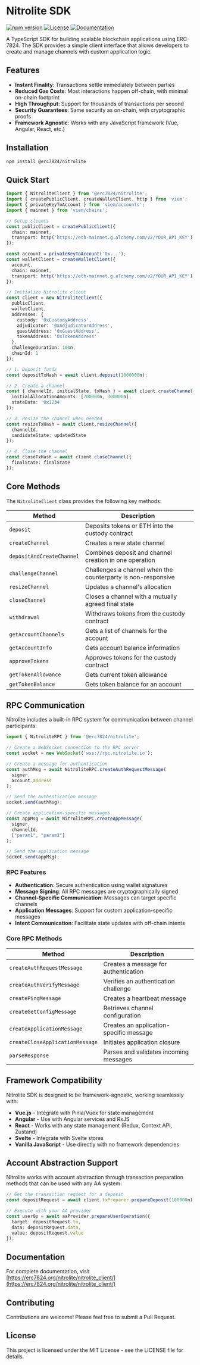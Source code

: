 # Nitrolite SDK

[![npm version](https://img.shields.io/npm/v/@erc7824/nitrolite.svg)](https://www.npmjs.com/package/@erc7824/nitrolite)
[![License](https://img.shields.io/npm/l/@erc7824/nitrolite.svg)](https://github.com/erc7824/nitrolite/blob/main/LICENSE)
[![Documentation](https://img.shields.io/badge/docs-website-blue)](https://erc7824.org/nitrolite/nitrolite_client/)

A TypeScript SDK for building scalable blockchain applications using ERC-7824. The SDK provides a simple client interface that allows developers to create and manage channels with custom application logic.

## Features

- **Instant Finality**: Transactions settle immediately between parties
- **Reduced Gas Costs**: Most interactions happen off-chain, with minimal on-chain footprint
- **High Throughput**: Support for thousands of transactions per second
- **Security Guarantees**: Same security as on-chain, with cryptographic proofs
- **Framework Agnostic**: Works with any JavaScript framework (Vue, Angular, React, etc.)

## Installation

```bash
npm install @erc7824/nitrolite
```

## Quick Start

```typescript
import { NitroliteClient } from '@erc7824/nitrolite';
import { createPublicClient, createWalletClient, http } from 'viem';
import { privateKeyToAccount } from 'viem/accounts';
import { mainnet } from 'viem/chains';

// Setup clients
const publicClient = createPublicClient({
  chain: mainnet,
  transport: http('https://eth-mainnet.g.alchemy.com/v2/YOUR_API_KEY')
});

const account = privateKeyToAccount('0x...');
const walletClient = createWalletClient({
  account,
  chain: mainnet,
  transport: http('https://eth-mainnet.g.alchemy.com/v2/YOUR_API_KEY')
});

// Initialize Nitrolite client
const client = new NitroliteClient({
  publicClient,
  walletClient,
  addresses: {
    custody: '0xCustodyAddress',
    adjudicator: '0xAdjudicatorAddress',
    guestAddress: '0xGuestAddress',
    tokenAddress: '0xTokenAddress'
  },
  challengeDuration: 100n,
  chainId: 1
});

// 1. Deposit funds
const depositTxHash = await client.deposit(1000000n);

// 2. Create a channel
const { channelId, initialState, txHash } = await client.createChannel({
  initialAllocationAmounts: [700000n, 300000n],
  stateData: '0x1234'
});

// 3. Resize the channel when needed
const resizeTxHash = await client.resizeChannel({
  channelId,
  candidateState: updatedState
});

// 4. Close the channel
const closeTxHash = await client.closeChannel({
  finalState: finalState
});
```

## Core Methods

The `NitroliteClient` class provides the following key methods:

| Method | Description |
|--------|-------------|
| `deposit` | Deposits tokens or ETH into the custody contract |
| `createChannel` | Creates a new state channel |
| `depositAndCreateChannel` | Combines deposit and channel creation in one operation |
| `challengeChannel` | Challenges a channel when the counterparty is non-responsive |
| `resizeChannel` | Updates a channel's allocation |
| `closeChannel` | Closes a channel with a mutually agreed final state |
| `withdrawal` | Withdraws tokens from the custody contract |
| `getAccountChannels` | Gets a list of channels for the account |
| `getAccountInfo` | Gets account balance information |
| `approveTokens` | Approves tokens for the custody contract |
| `getTokenAllowance` | Gets current token allowance |
| `getTokenBalance` | Gets token balance for an account |

## RPC Communication

Nitrolite includes a built-in RPC system for communication between channel participants:

```typescript
import { NitroliteRPC } from '@erc7824/nitrolite';

// Create a WebSocket connection to the RPC server
const socket = new WebSocket('wss://rpc.nitrolite.io');

// Create a message for authentication
const authMsg = await NitroliteRPC.createAuthRequestMessage(
  signer, 
  account.address
);

// Send the authentication message
socket.send(authMsg);

// Create application-specific messages
const appMsg = await NitroliteRPC.createAppMessage(
  signer,
  channelId,
  ["param1", "param2"]
);

// Send the application message
socket.send(appMsg);
```

### RPC Features

- **Authentication**: Secure authentication using wallet signatures
- **Message Signing**: All RPC messages are cryptographically signed
- **Channel-Specific Communication**: Messages can target specific channels
- **Application Messages**: Support for custom application-specific messages
- **Intent Communication**: Facilitate state updates with off-chain intents

### Core RPC Methods

| Method | Description |
|--------|-------------|
| `createAuthRequestMessage` | Creates a message for authentication |
| `createAuthVerifyMessage` | Verifies an authentication challenge |
| `createPingMessage` | Creates a heartbeat message |
| `createGetConfigMessage` | Retrieves channel configuration |
| `createApplicationMessage` | Creates an application-specific message |
| `createCloseApplicationMessage` | Initiates application closure |
| `parseResponse` | Parses and validates incoming messages |

## Framework Compatibility

Nitrolite SDK is designed to be framework-agnostic, working seamlessly with:

- **Vue.js** - Integrate with Pinia/Vuex for state management
- **Angular** - Use with Angular services and RxJS
- **React** - Works with any state management (Redux, Context API, Zustand)
- **Svelte** - Integrate with Svelte stores
- **Vanilla JavaScript** - Use directly with no framework dependencies

## Account Abstraction Support

Nitrolite works with account abstraction through transaction preparation methods that can be used with any AA system:

```typescript
// Get the transaction request for a deposit
const depositRequest = await client.txPreparer.prepareDeposit(100000n);

// Execute with your AA provider
const userOp = await aaProvider.prepareUserOperation({
  target: depositRequest.to,
  data: depositRequest.data,
  value: depositRequest.value
});
```

## Documentation

For complete documentation, visit [https://erc7824.org/nitrolite/nitrolite_client/](https://erc7824.org/nitrolite/nitrolite_client/)

## Contributing

Contributions are welcome! Please feel free to submit a Pull Request.

## License

This project is licensed under the MIT License - see the LICENSE file for details.
